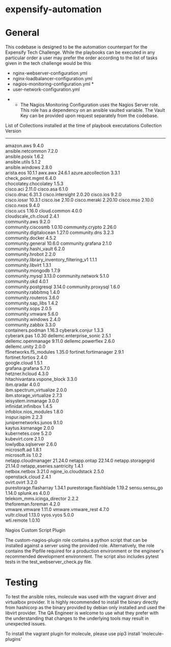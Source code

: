 # expensify-automation

# General
This codebase is designed to be the automation counterpart for the Expensify Tech Challenge. While the playbooks can be executed in any particular order a user may prefer the order according to the list of tasks given in the tech challenge would be this
- nginx-webserver-configuration.yml
- nginx-loadbalancer-configuration.yml
- nagios-monitoring-configuration.yml *
- user-network-configuration.yml

* - The Nagios Monitoring Configuration uses the Nagios Server role. This role has a dependency on an ansible vaulted variable. The Vault Key can be provided upon request separately from the codebase.

List of Collections installed at the time of playbook executations
Collection                               Version
---------------------------------------- -------
amazon.aws                               9.4.0  
ansible.netcommon                        7.2.0  
ansible.posix                            1.6.2  
ansible.utils                            5.1.2  
ansible.windows                          2.8.0  
arista.eos                               10.1.1 
awx.awx                                  24.6.1 
azure.azcollection                       3.3.1  
check_point.mgmt                         6.4.0  
chocolatey.chocolatey                    1.5.3  
cisco.aci                                2.11.0 
cisco.asa                                6.1.0  
cisco.dnac                               6.31.3 
cisco.intersight                         2.0.20 
cisco.ios                                9.2.0  
cisco.iosxr                              10.3.1 
cisco.ise                                2.10.0 
cisco.meraki                             2.20.10
cisco.mso                                2.10.0 
cisco.nxos                               9.4.0  
cisco.ucs                                1.16.0 
cloud.common                             4.0.0  
cloudscale_ch.cloud                      2.4.1  
community.aws                            9.2.0  
community.ciscosmb                       1.0.10 
community.crypto                         2.26.0 
community.digitalocean                   1.27.0 
community.dns                            3.2.3  
community.docker                         4.5.2  
community.general                        10.6.0 
community.grafana                        2.1.0  
community.hashi_vault                    6.2.0  
community.hrobot                         2.2.0  
community.library_inventory_filtering_v1 1.1.1  
community.libvirt                        1.3.1  
community.mongodb                        1.7.9  
community.mysql                          3.13.0 
community.network                        5.1.0  
community.okd                            4.0.1  
community.postgresql                     3.14.0 
community.proxysql                       1.6.0  
community.rabbitmq                       1.4.0  
community.routeros                       3.6.0  
community.sap_libs                       1.4.2  
community.sops                           2.0.5  
community.vmware                         5.6.0  
community.windows                        2.4.0  
community.zabbix                         3.3.0  
containers.podman                        1.16.3 
cyberark.conjur                          1.3.3  
cyberark.pas                             1.0.30 
dellemc.enterprise_sonic                 2.5.1  
dellemc.openmanage                       9.11.0 
dellemc.powerflex                        2.6.0  
dellemc.unity                            2.0.0  
f5networks.f5_modules                    1.35.0 
fortinet.fortimanager                    2.9.1  
fortinet.fortios                         2.4.0  
google.cloud                             1.5.1  
grafana.grafana                          5.7.0  
hetzner.hcloud                           4.3.0  
hitachivantara.vspone_block              3.3.0  
ibm.qradar                               4.0.0  
ibm.spectrum_virtualize                  2.0.0  
ibm.storage_virtualize                   2.7.3  
ieisystem.inmanage                       3.0.0  
infinidat.infinibox                      1.4.5  
infoblox.nios_modules                    1.8.0  
inspur.ispim                             2.2.3  
junipernetworks.junos                    9.1.0  
kaytus.ksmanage                          2.0.0  
kubernetes.core                          5.2.0  
kubevirt.core                            2.1.0  
lowlydba.sqlserver                       2.6.0  
microsoft.ad                             1.8.1  
microsoft.iis                            1.0.2  
netapp.cloudmanager                      21.24.0
netapp.ontap                             22.14.0
netapp.storagegrid                       21.14.0
netapp_eseries.santricity                1.4.1  
netbox.netbox                            3.21.0 
ngine_io.cloudstack                      2.5.0  
openstack.cloud                          2.4.1  
ovirt.ovirt                              3.2.0  
purestorage.flasharray                   1.34.1 
purestorage.flashblade                   1.19.2 
sensu.sensu_go                           1.14.0 
splunk.es                                4.0.0  
telekom_mms.icinga_director              2.2.2  
theforeman.foreman                       4.2.0  
vmware.vmware                            1.11.0 
vmware.vmware_rest                       4.7.0  
vultr.cloud                              1.13.0 
vyos.vyos                                5.0.0  
wti.remote                               1.0.10 

Nagios Custom Script Plugin

The custom-nagios-plugin role contains a python script that can be installed against a server using the provided role. Alternatively, the role contains the Pipfile required for a production environment or the engineer's recommended development environment. The script also includes pytest tests in the test_webserver_check.py file. 

# Testing

To test the ansible roles, molecule was used with the vagrant driver and virtualbox provider. It is highly recommended to install the binary directly from hashicorp as the binary provided by debian only installed and used the libvirt provider. The QA Engineer is welcome to use what they prefer with the understanding that changes to the underlying tools may result in unexpected issues.

To install the vagrant plugin for molecule, please use pip3 install 'molecule-plugins'